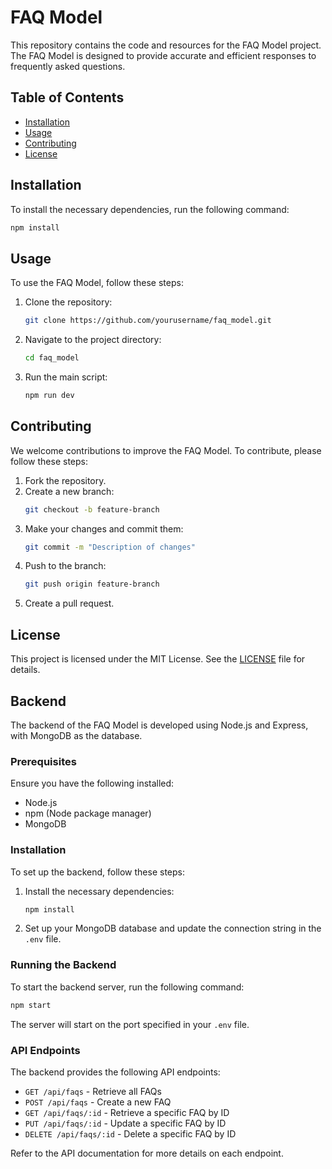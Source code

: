 # FAQ Model

This repository contains the code and resources for the FAQ Model project. The FAQ Model is designed to provide accurate and efficient responses to frequently asked questions.

## Table of Contents
- [Installation](#installation)
- [Usage](#usage)
- [Contributing](#contributing)
- [License](#license)

## Installation

To install the necessary dependencies, run the following command:

```bash
npm install
```

## Usage

To use the FAQ Model, follow these steps:

1. Clone the repository:
    ```bash
    git clone https://github.com/yourusername/faq_model.git
    ```
2. Navigate to the project directory:
    ```bash
    cd faq_model
    ```
3. Run the main script:
    ```bash
   npm run dev
    ```

## Contributing

We welcome contributions to improve the FAQ Model. To contribute, please follow these steps:

1. Fork the repository.
2. Create a new branch:
    ```bash
    git checkout -b feature-branch
    ```
3. Make your changes and commit them:
    ```bash
    git commit -m "Description of changes"
    ```
4. Push to the branch:
    ```bash
    git push origin feature-branch
    ```
5. Create a pull request.

## License

This project is licensed under the MIT License. See the [LICENSE](LICENSE) file for details.
## Backend

The backend of the FAQ Model is developed using Node.js and Express, with MongoDB as the database.

### Prerequisites

Ensure you have the following installed:
- Node.js
- npm (Node package manager)
- MongoDB

### Installation

To set up the backend, follow these steps:

1. Install the necessary dependencies:
    ```bash
    npm install
    ```

2. Set up your MongoDB database and update the connection string in the `.env` file.

### Running the Backend

To start the backend server, run the following command:

```bash
npm start
```

The server will start on the port specified in your `.env` file.

### API Endpoints

The backend provides the following API endpoints:

- `GET /api/faqs` - Retrieve all FAQs
- `POST /api/faqs` - Create a new FAQ
- `GET /api/faqs/:id` - Retrieve a specific FAQ by ID
- `PUT /api/faqs/:id` - Update a specific FAQ by ID
- `DELETE /api/faqs/:id` - Delete a specific FAQ by ID

Refer to the API documentation for more details on each endpoint.